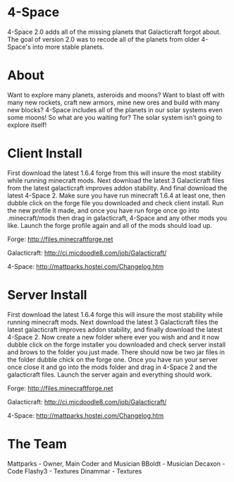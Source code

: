 4-Space
===========

4-Space 2.0 adds all of the missing planets that Galacticraft forgot about. The goal of version 2.0 was to recode all of the planets from older 4-Space's into more stable planets. 


About
===========
Want to explore many planets, asteroids and moons? Want to blast off with many new rockets, craft new armors, mine new ores and build with many new blocks? 4-Space includes all of the planets in our solar systems even some moons! So what are you waiting for? The solar system isn’t going to explore itself!


Client Install
===========
First download the latest 1.6.4 forge from this will insure the most stability while running minecraft mods. Next download the latest 3 Galacticraft files from the latest galacticraft improves addon stability. And final download the latest 4-Space 2. Make sure you have run minecraft 1.6.4 at least one, then dubble click on the forge file you downloaded and check client install. Run the new profile it made, and once you have run forge once go into .minecraft/mods then drag in galacticraft, 4-Space and any other mods you like. Launch the forge profile again and all of the mods should load up.

Forge: http://files.minecraftforge.net 

Galacticraft: http://ci.micdoodle8.com/job/Galacticraft/

4-Space: http://mattparks.hostei.com/Changelog.htm


Server Install
===========
First download the latest 1.6.4 forge this will insure the most stability while running minecraft mods. Next download the latest 3 Galacticraft files the latest galacticraft improves addon stability, and finally download the latest 4-Space 2. Now create a new folder where ever you wish and and it now dubble click on the forge installer you downloaded and check server install and brows to the folder you just made. There should now be two jar files in the folder dubble chick on the forge one. Once you have run your server once close it and go into the mods folder and drag in 4-Space 2 and the galacticraft files. Launch the server again and everything should work.

Forge: http://files.minecraftforge.net 

Galacticraft: http://ci.micdoodle8.com/job/Galacticraft/

4-Space: http://mattparks.hostei.com/Changelog.htm


The Team
===========
Mattparks - Owner, Main Coder and Musician
BBoldt - Musician
Decaxon - Code
Flashy3 - Textures
Dinammar - Textures